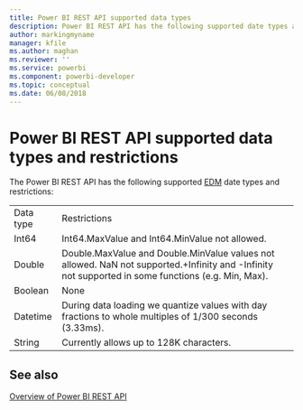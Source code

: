```yaml
---
title: Power BI REST API supported data types
description: Power BI REST API has the following supported date types and restrictions
author: markingmyname
manager: kfile
ms.author: maghan
ms.reviewer: ''
ms.service: powerbi
ms.component: powerbi-developer
ms.topic: conceptual
ms.date: 06/08/2018
---
```


# Power BI REST API supported data types and restrictions

The Power BI REST API has the following supported [EDM](http://msdn.microsoft.com/library/vstudio/ee382832.aspx) date types and restrictions:  
<table><tr><td>Data type</td><td>Restrictions</td></tr><tr><td>Int64</td><td>Int64.MaxValue and Int64.MinValue not allowed.</td></tr><tr><td>Double</td><td>Double.MaxValue and Double.MinValue values not allowed. NaN not supported.+Infinity and -Infinity not supported in some functions (e.g. Min, Max).</td></tr><tr><td>Boolean</td><td> None</td></tr><tr><td>Datetime</td><td>During data loading we quantize values with day fractions to whole multiples of 1/300 seconds (3.33ms).</td></tr><tr><td>String</td><td>Currently allows up to 128K characters.</td></tr></table>  
  
## See also  
[Overview of Power BI REST API](https://docs.microsoft.com/rest/api/power-bi/)